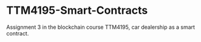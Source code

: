 # TTM4195-Smart-Contracts
Assignment 3 in the blockchain course TTM4195, car dealership as a smart contract.

